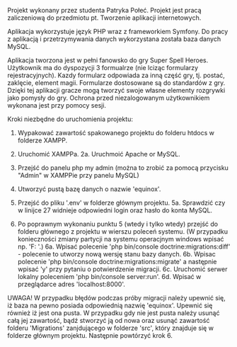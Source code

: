 Projekt wykonany przez studenta Patryka Połeć.
Projekt jest pracą zaliczeniową do przedmiotu pt. Tworzenie aplikacji internetowych.

Aplikacja wykorzystuje język PHP wraz z frameworkiem Symfony.
Do pracy z aplikacją i przetrzymywania danych wykorzystana została baza danych MySQL.

Aplikacja tworzona jest w pełni fanowsko do gry Super Spell Heroes.
Użytkownik ma do dyspozycji 3 formualrze (nie lciząc formularzy rejestracyjnych).
Kazdy formularz odpowiada za inną część gry, tj. postać, zaklęcie, element magii.
Formularze dostosowane są do standardów z gry.
Dzięki tej aplikacji gracze mogą tworzyć swoje własne elementy rozgrywki jako pomysły do gry.
Ochrona przed niezalogowanym użytkownikiem wykonana jest przy pomocy sesji.

Kroki niezbędne do uruchomienia projektu:

1. Wypakować zawartość spakowanego projektu do folderu htdocs w folderze XAMPP.

2. Uruchomić XAMPPa.
	2a. Uruchmoić Apache or MySQL.

3. Przejść do panelu php my admin (można to zrobić za pomocą przycisku "Admin" w XAMPPie przy panelu MySQL)

4. Utworzyć pustą bazę danych o nazwie 'equinox'.

5. Przejść do pliku '.env' w folderze głównym projektu.
	5a. Sprawdzić czy w linijce 27 widnieje odpowiedni login oraz hasło do konta MySQL.
	
6. Po poprawnym wykonaniu punktu 5 (wtedy i tylko wtedy) przejść do folderu głównego z projektu w wierszu poleceń systemu.
	(W przypadku konieczności zmiany partycji na systemu operacjnym windows wpisać np. 'F: <ENTER>'.)
	6a. Wpisać polecenie 'php bin/console doctrine:migrations:diff' - polecenie to utworzy nową wersję stanu bazy danych.
	6b. Wpisac polecenie 'php bin/console doctrine:migrations:migrate' a następnie wpisać 'y' przy pytaniu o potwierdzenie migracji.
	6c. Uruchomić serwer lokalny poleceniem 'php bin/console server:run'.
	6d. Wpisać w przeglądarce adres 'localhost:8000'.
	
UWAGA! W przypadku błędów podczas próby migracji należy upewnić się, iż baza na pewno posiada odpowiednią nazwię 'equinox'. Upewnić się również
iż jest ona pusta. W przypadku gdy nie jest pusta należy usunąć całą jej zawartość, bądź stworzyć ją od nowa oraz usunąć zawartość folderu 
'Migrations' zanjdującego w folderze 'src', który znajduje się w folderze głównym projektu. Następnie powtórzyć krok 6.
